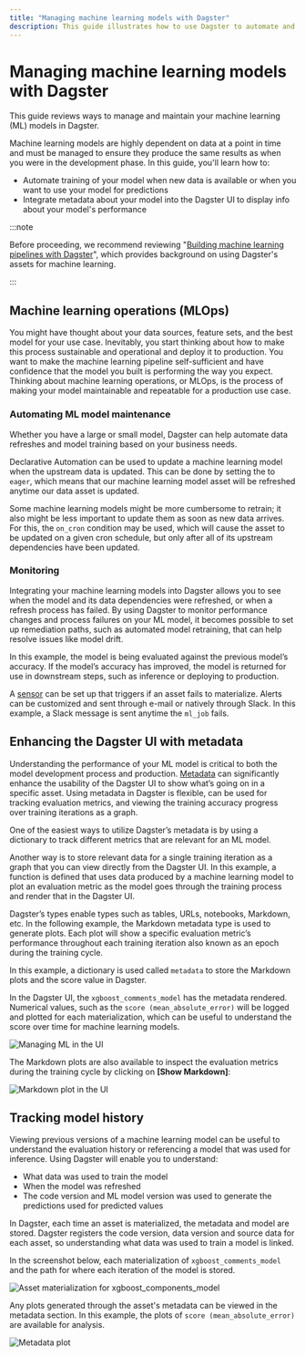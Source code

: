 ```yaml
---
title: "Managing machine learning models with Dagster"
description: This guide illustrates how to use Dagster to automate and manage your machine learning pipeline
---
```


# Managing machine learning models with Dagster

This guide reviews ways to manage and maintain your machine learning (ML) models in Dagster.

Machine learning models are highly dependent on data at a point in time and must be managed to ensure they produce the same results as when you were in the development phase. In this guide, you'll learn how to:

- Automate training of your model when new data is available or when you want to use your model for predictions
- Integrate metadata about your model into the Dagster UI to display info about your model's performance

:::note

Before proceeding, we recommend reviewing "[Building machine learning pipelines with Dagster](/guides/build/ml-pipelines/ml-pipeline)", which provides background on using Dagster's assets for machine learning.

:::

## Machine learning operations (MLOps)

You might have thought about your data sources, feature sets, and the best model for your use case. Inevitably, you start thinking about how to make this process sustainable and operational and deploy it to production. You want to make the machine learning pipeline self-sufficient and have confidence that the model you built is performing the way you expect. Thinking about machine learning operations, or MLOps, is the process of making your model maintainable and repeatable for a production use case.

### Automating ML model maintenance

Whether you have a large or small model, Dagster can help automate data refreshes and model training based on your business needs.

Declarative Automation can be used to update a machine learning model when the upstream data is updated. This can be done by setting the <PyObject section="assets" module="dagster" object="AutomationCondition" /> to `eager`, which means that our machine learning model asset will be refreshed anytime our data asset is updated.

<CodeExample path="docs_snippets/docs_snippets/guides/dagster/managing_ml/managing_ml_code.py" startAfter="eager_materilization_start" endBefore="eager_materilization_end" />

Some machine learning models might be more cumbersome to retrain; it also might be less important to update them as soon as new data arrives. For this, the `on_cron` condition may be used, which will cause the asset to be updated on a given cron schedule, but only after all of its upstream dependencies have been updated.

<CodeExample path="docs_snippets/docs_snippets/guides/dagster/managing_ml/managing_ml_code.py" startAfter="lazy_materlization_start" endBefore="lazy_materlization_end" />

### Monitoring

Integrating your machine learning models into Dagster allows you to see when the model and its data dependencies were refreshed, or when a refresh process has failed. By using Dagster to monitor performance changes and process failures on your ML model, it becomes possible to set up remediation paths, such as automated model retraining, that can help resolve issues like model drift.

In this example, the model is being evaluated against the previous model’s accuracy. If the model’s accuracy has improved, the model is returned for use in downstream steps, such as inference or deploying to production.

<CodeExample path="docs_snippets/docs_snippets/guides/dagster/managing_ml/managing_ml_code.py" startAfter="conditional_monitoring_start"  endBefore="conditional_monitoring_end" />

A [sensor](/guides/automate/sensors/) can be set up that triggers if an asset fails to materialize. Alerts can be customized and sent through e-mail or natively through Slack. In this example, a Slack message is sent anytime the `ml_job` fails.

<CodeExample path="docs_snippets/docs_snippets/guides/dagster/managing_ml/managing_ml_code.py" startAfter="fail_slack_start"   endBefore="fail_slack_end" />

## Enhancing the Dagster UI with metadata

Understanding the performance of your ML model is critical to both the model development process and production. [Metadata](/guides/build/assets/metadata-and-tags/) can significantly enhance the usability of the Dagster UI to show what’s going on in a specific asset. Using metadata in Dagster is flexible, can be used for tracking evaluation metrics, and viewing the training accuracy progress over training iterations as a graph.

One of the easiest ways to utilize Dagster’s metadata is by using a dictionary to track different metrics that are relevant for an ML model.

Another way is to store relevant data for a single training iteration as a graph that you can view directly from the Dagster UI. In this example, a function is defined that uses data produced by a machine learning model to plot an evaluation metric as the model goes through the training process and render that in the Dagster UI.

Dagster’s <PyObject section="metadata" module="dagster" object="MetadataValue" /> types enable types such as tables, URLs, notebooks, Markdown, etc. In the following example, the Markdown metadata type is used to generate plots. Each plot will show a specific evaluation metric’s performance throughout each training iteration also known as an epoch during the training cycle.

<CodeExample path="docs_snippets/docs_snippets/guides/dagster/managing_ml/managing_ml_code.py" startAfter="ui_plot_start"   endBefore="ui_plot_end" />

In this example, a dictionary is used called `metadata` to store the Markdown plots and the score value in Dagster.

<CodeExample path="docs_snippets/docs_snippets/guides/dagster/managing_ml/managing_ml_code.py" startAfter="metadata_use_start" endBefore="metadata_use_end" />

In the Dagster UI, the `xgboost_comments_model` has the metadata rendered. Numerical values, such as the `score (mean_absolute_error)` will be logged and plotted for each materialization, which can be useful to understand the score over time for machine learning models.

![Managing ML in the UI](/images/guides/build/ml-pipelines/managing_ml/managing_ml_ui.png)

The Markdown plots are also available to inspect the evaluation metrics during the training cycle by clicking on **\[Show Markdown]**:

![Markdown plot in the UI](/images/guides/build/ml-pipelines/managing_ml/plot_ui.png)

## Tracking model history

Viewing previous versions of a machine learning model can be useful to understand the evaluation history or referencing a model that was used for inference. Using Dagster will enable you to understand:

- What data was used to train the model
- When the model was refreshed
- The code version and ML model version was used to generate the predictions used for predicted values

In Dagster, each time an asset is materialized, the metadata and model are stored. Dagster registers the code version, data version and source data for each asset, so understanding what data was used to train a model is linked.

In the screenshot below, each materialization of `xgboost_comments_model` and the path for where each iteration of the model is stored.

![Asset materialization for xgboost_components_model](/images/guides/build/ml-pipelines/managing_ml/assets_materilization.png)

Any plots generated through the asset's metadata can be viewed in the metadata section. In this example, the plots of `score (mean_absolute_error)` are available for analysis.

![Metadata plot](/images/guides/build/ml-pipelines/managing_ml/metadata_plot.png)
